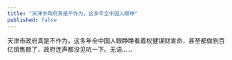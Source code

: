 ```yaml
---
title: "天津市政府真是不作为，这多年全中国人眼睁"
published: false
---
```

天津市政府真是不作为，这多年全中国人眼睁睁看着权健谋财害命，甚至都做到百亿销售额了，政府连声都没见吭一下。无语……

